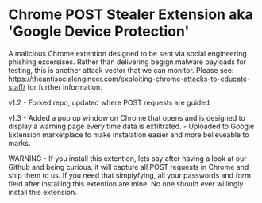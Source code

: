 # Chrome POST Stealer Extension aka 'Google Device Protection'
A malicious Chrome extention designed to be sent via social engineering phishing excersises. Rather than delivering begign malware payloads for testing, this is another attack vector that we can monitor. Please see: https://theantisocialengineer.com/exploiting-chrome-attacks-to-educate-staff/ for further information.

v1.2 - Forked repo, updated where POST requests are guided.

v1.3 - Added a pop up window on Chrome that opens and is designed to display a warning page every time data is exfiltrated.
     - Uploaded to Google Extension marketplace to make instalation easier and more believeable to marks.

WARNING - If you install this extention, lets say after having a look at our Github and being curious, it will capture all POST requests in Chrome and ship them to us. If you need that simplyfying, all your passwords and form field after installing this extention are mine. No one should ever willingly install this extension.
